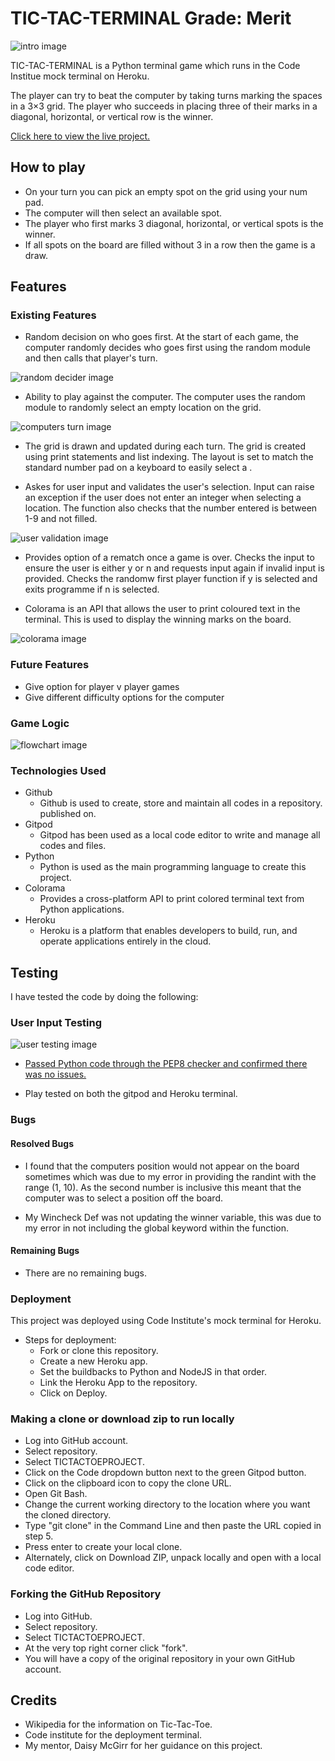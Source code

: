 # TIC-TAC-TERMINAL Grade: Merit

![intro image](images/opener.PNG)

TIC-TAC-TERMINAL is a Python terminal game which runs in the Code Institue mock terminal on Heroku.

The player can try to beat the computer by taking turns marking the spaces in a 3×3 grid. The player who succeeds in placing three of their marks in a diagonal, horizontal, or vertical row is the winner.

[Click here to view the live project.](https://tictacterminal.herokuapp.com "Heroku App")

## How to play
 
* On your turn you can pick an empty spot on the grid using your num pad.
* The computer will then select an available spot.
* The player who first marks 3 diagonal, horizontal, or vertical spots is the winner.
* If all spots on the board are filled without 3 in a row then the game is a draw.

## Features

### Existing Features

* Random decision on who goes first.
    At the start of each game, the computer randomly decides who goes first using the random module and then calls that player's turn. 

![random decider image](images/randompicker.PNG)

* Ability to play against the computer. The computer uses the random module to randomly select an empty location on the grid. 

![computers turn image](images/compturn.PNG)

* The grid is drawn and updated during each turn. The grid is created using print statements and list indexing. The layout is set to match the standard number pad on a keyboard to easily select a . 

* Askes for user input and validates the user's selection. Input can raise an exception if the user does not enter an integer when selecting a location. The function also checks that the number entered is between 1-9 and not filled. 

![user validation image](images/playerexceptions.PNG)

* Provides option of a rematch once a game is over. Checks the input to ensure the user is either y or n and requests input again if invalid input is provided. Checks the randomw first player function if y is selected and exits programme if n is selected. 

* Colorama is an API that allows the user to print coloured text in the terminal. This is used to display the winning marks on the board.

![colorama image](images/colorama.PNG)

### Future Features

* Give option for player v player games
* Give different difficulty options for the computer

### Game Logic

![flowchart image](images/gamelogic.PNG)

### Technologies Used

* Github
  - Github is used to create, store and maintain all codes in a repository.
 published on.
* Gitpod
  - Gitpod has been used as a local code editor to write and manage all codes and files.
* Python
  - Python is used as the main programming language to create this project.
* Colorama
  - Provides a cross-platform API to print colored terminal text from Python applications.
* Heroku
  - Heroku is a platform that enables developers to build, run, and operate applications entirely in the cloud.

## Testing

I have tested the code by doing the following:

### User Input Testing

![user testing image](images/userinputtesting.PNG)

* [Passed Python code through the PEP8 checker and confirmed there was no issues.](images/PEP8.PNG)

* Play tested on both the gitpod and Heroku terminal. 

### Bugs

#### Resolved Bugs

* I found that the computers position would not appear on the board sometimes which was due to my error in providing the randint with the range (1, 10). As the second number is inclusive this meant that the computer was to select a position off the board. 

* My Wincheck Def was not updating the winner variable, this was due to my error in not including the global keyword within the function. 

#### Remaining Bugs

* There are no remaining bugs.

### Deployment

This project was deployed using Code Institute's mock terminal for Heroku.

* Steps for deployment:
  - Fork or clone this repository.
  - Create a new Heroku app.
  - Set the buildbacks to Python and NodeJS in that order.
  - Link the Heroku App to the repository.
  - Click on Deploy.

### Making a clone or download zip to run locally

* Log into GitHub account.
* Select repository.
* Select TICTACTOEPROJECT.
* Click on the Code dropdown button next to the green Gitpod button.
* Click on the clipboard icon to copy the clone URL.
* Open Git Bash.
* Change the current working directory to the location where you want the cloned directory.
* Type "git clone" in the Command Line and then paste the URL copied in step 5.
* Press enter to create your local clone.
* Alternately, click on Download ZIP, unpack locally and open with a local code editor.

### Forking the GitHub Repository

* Log into GitHub.
* Select repository.
* Select TICTACTOEPROJECT.
* At the very top right corner click "fork".
* You will have a copy of the original repository in your own GitHub account.

## Credits

* Wikipedia for the information on Tic-Tac-Toe.
* Code institute for the deployment terminal.
* My mentor, Daisy McGirr for her guidance on this project. 

